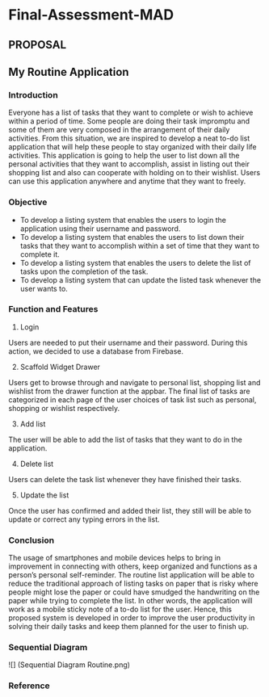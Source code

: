 # Final-Assessment-MAD

## PROPOSAL 

## My Routine Application

### Introduction

Everyone has a list of tasks that they want to complete or wish to achieve within a period of time. Some people are doing their task impromptu and some of them are very composed in the arrangement of their daily activities. From this situation, we are inspired to develop a neat to-do list application that will help these people to stay organized with their daily life activities. This application is going to help the user to list down all the personal activities that they want to accomplish, assist in listing out their shopping list and also can cooperate with holding on to their wishlist. Users can use this application anywhere and anytime that they want to freely. 


### Objective

- To develop a listing system that enables the users to login the application using their username and password.
- To develop a listing system that enables the users to list down their tasks that they want to accomplish within a set of time that they want to complete it.
- To develop a listing system that enables the users to delete the list of tasks upon the completion of the task.
- To develop a listing system that can update the listed task whenever the user wants to.


### Function and Features

1. Login

Users are needed to put their username and their password. During this action, we decided to use a database from Firebase.

2. Scaffold Widget Drawer

Users get to browse through and navigate to personal list, shopping list and wishlist from the drawer function at the appbar. The final list of tasks are categorized 
in each page of the user choices of task list such as personal, shopping or wishlist respectively.  

3. Add list

The user will be able to add the list of tasks that they want to do in the application.

4. Delete list

Users can delete the task list whenever they have finished their tasks. 

5. Update the list

Once the user has confirmed and added their list, they still will be able to update or correct any typing errors in the list. 

### Conclusion

The usage of smartphones and mobile devices helps to bring in improvement in connecting with others, keep organized and functions as a person’s personal self-reminder. 
The routine list application will be able to reduce the traditional approach of listing tasks on paper that is risky where people might lose the paper or could have 
smudged the handwriting on the paper while trying to complete the list. In other words, the application will work as a mobile sticky note of a to-do list for the user. 
Hence, this proposed system is developed in order to improve the user productivity in solving their daily tasks and keep them planned for the user to finish up. 

### Sequential Diagram
![] (Sequential Diagram Routine.png)
### Reference

